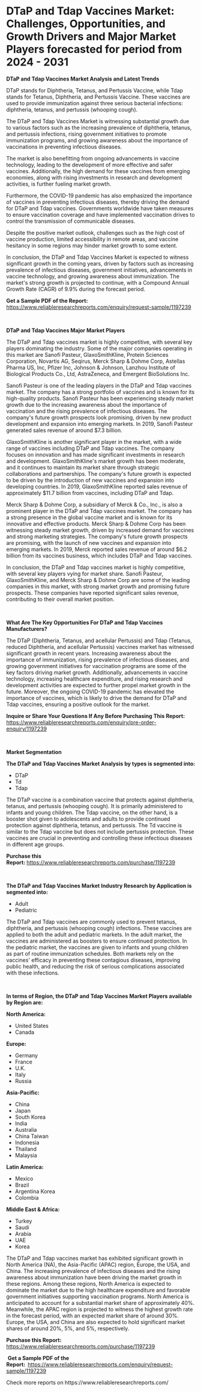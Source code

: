 <p><h1>DTaP and Tdap Vaccines Market: Challenges, Opportunities, and Growth Drivers and Major Market Players forecasted for period from 2024 - 2031</h1></p><p><strong>DTaP and Tdap Vaccines Market Analysis and Latest Trends</strong></p>
<p><p>DTaP stands for Diphtheria, Tetanus, and Pertussis Vaccine, while Tdap stands for Tetanus, Diphtheria, and Pertussis Vaccine. These vaccines are used to provide immunization against three serious bacterial infections: diphtheria, tetanus, and pertussis (whooping cough).</p><p>The DTaP and Tdap Vaccines Market is witnessing substantial growth due to various factors such as the increasing prevalence of diphtheria, tetanus, and pertussis infections, rising government initiatives to promote immunization programs, and growing awareness about the importance of vaccinations in preventing infectious diseases.</p><p>The market is also benefitting from ongoing advancements in vaccine technology, leading to the development of more effective and safer vaccines. Additionally, the high demand for these vaccines from emerging economies, along with rising investments in research and development activities, is further fueling market growth.</p><p>Furthermore, the COVID-19 pandemic has also emphasized the importance of vaccines in preventing infectious diseases, thereby driving the demand for DTaP and Tdap vaccines. Governments worldwide have taken measures to ensure vaccination coverage and have implemented vaccination drives to control the transmission of communicable diseases.</p><p>Despite the positive market outlook, challenges such as the high cost of vaccine production, limited accessibility in remote areas, and vaccine hesitancy in some regions may hinder market growth to some extent.</p><p>In conclusion, the DTaP and Tdap Vaccines Market is expected to witness significant growth in the coming years, driven by factors such as increasing prevalence of infectious diseases, government initiatives, advancements in vaccine technology, and growing awareness about immunization. The market's strong growth is projected to continue, with a Compound Annual Growth Rate (CAGR) of 9.9% during the forecast period.</p></p>
<p><strong>Get a Sample PDF of the Report:&nbsp;</strong> <a href="https://www.reliableresearchreports.com/enquiry/request-sample/1197239">https://www.reliableresearchreports.com/enquiry/request-sample/1197239</a></p>
<p>&nbsp;</p>
<p><strong>DTaP and Tdap Vaccines Major Market Players</strong></p>
<p><p>The DTaP and Tdap vaccines market is highly competitive, with several key players dominating the industry. Some of the major companies operating in this market are Sanofi Pasteur, GlaxoSmithKline, Protein Sciences Corporation, Novartis AG, Seqirus, Merck Sharp & Dohme Corp, Astellas Pharma US, Inc, Pfizer Inc, Johnson & Johnson, Lanzhou Institute of Biological Products Co., Ltd, AstraZeneca, and Emergent BioSolutions Inc.</p><p>Sanofi Pasteur is one of the leading players in the DTaP and Tdap vaccines market. The company has a strong portfolio of vaccines and is known for its high-quality products. Sanofi Pasteur has been experiencing steady market growth due to the increasing awareness about the importance of vaccination and the rising prevalence of infectious diseases. The company's future growth prospects look promising, driven by new product development and expansion into emerging markets. In 2019, Sanofi Pasteur generated sales revenue of around $7.3 billion.</p><p>GlaxoSmithKline is another significant player in the market, with a wide range of vaccines including DTaP and Tdap vaccines. The company focuses on innovation and has made significant investments in research and development. GlaxoSmithKline's market growth has been moderate, and it continues to maintain its market share through strategic collaborations and partnerships. The company's future growth is expected to be driven by the introduction of new vaccines and expansion into developing countries. In 2019, GlaxoSmithKline reported sales revenue of approximately $11.7 billion from vaccines, including DTaP and Tdap.</p><p>Merck Sharp & Dohme Corp, a subsidiary of Merck & Co., Inc., is also a prominent player in the DTaP and Tdap vaccines market. The company has a strong presence in the global vaccine market and is known for its innovative and effective products. Merck Sharp & Dohme Corp has been witnessing steady market growth, driven by increased demand for vaccines and strong marketing strategies. The company's future growth prospects are promising, with the launch of new vaccines and expansion into emerging markets. In 2019, Merck reported sales revenue of around $6.2 billion from its vaccines business, which includes DTaP and Tdap vaccines.</p><p>In conclusion, the DTaP and Tdap vaccines market is highly competitive, with several key players vying for market share. Sanofi Pasteur, GlaxoSmithKline, and Merck Sharp & Dohme Corp are some of the leading companies in this market, with strong market growth and promising future prospects. These companies have reported significant sales revenue, contributing to their overall market position.</p></p>
<p>&nbsp;</p>
<p><strong>What Are The Key Opportunities For DTaP and Tdap Vaccines Manufacturers?</strong></p>
<p><p>The DTaP (Diphtheria, Tetanus, and acellular Pertussis) and Tdap (Tetanus, reduced Diphtheria, and acellular Pertussis) vaccines market has witnessed significant growth in recent years. Increasing awareness about the importance of immunization, rising prevalence of infectious diseases, and growing government initiatives for vaccination programs are some of the key factors driving market growth. Additionally, advancements in vaccine technology, increasing healthcare expenditure, and rising research and development activities are expected to further propel market growth in the future. Moreover, the ongoing COVID-19 pandemic has elevated the importance of vaccines, which is likely to drive the demand for DTaP and Tdap vaccines, ensuring a positive outlook for the market.</p></p>
<p><strong>Inquire or Share Your Questions If Any Before Purchasing This Report:</strong> <a href="https://www.reliableresearchreports.com/enquiry/pre-order-enquiry/1197239">https://www.reliableresearchreports.com/enquiry/pre-order-enquiry/1197239</a></p>
<p>&nbsp;</p>
<p><strong>Market Segmentation</strong></p>
<p><strong>The DTaP and Tdap Vaccines Market Analysis by types is segmented into:</strong></p>
<p><ul><li>DTaP</li><li>Td</li><li>Tdap</li></ul></p>
<p><p>The DTaP vaccine is a combination vaccine that protects against diphtheria, tetanus, and pertussis (whooping cough). It is primarily administered to infants and young children. The Tdap vaccine, on the other hand, is a booster shot given to adolescents and adults to provide continued protection against diphtheria, tetanus, and pertussis. The Td vaccine is similar to the Tdap vaccine but does not include pertussis protection. These vaccines are crucial in preventing and controlling these infectious diseases in different age groups.</p></p>
<p><strong>Purchase this Report:&nbsp;</strong><a href="https://www.reliableresearchreports.com/purchase/1197239">https://www.reliableresearchreports.com/purchase/1197239</a></p>
<p>&nbsp;</p>
<p><strong>The DTaP and Tdap Vaccines Market Industry Research by Application is segmented into:</strong></p>
<p><ul><li>Adult</li><li>Pediatric</li></ul></p>
<p><p>The DTaP and Tdap vaccines are commonly used to prevent tetanus, diphtheria, and pertussis (whooping cough) infections. These vaccines are applied to both the adult and pediatric markets. In the adult market, the vaccines are administered as boosters to ensure continued protection. In the pediatric market, the vaccines are given to infants and young children as part of routine immunization schedules. Both markets rely on the vaccines' efficacy in preventing these contagious diseases, improving public health, and reducing the risk of serious complications associated with these infections.</p></p>
<p>&nbsp;</p>
<p><strong>In terms of Region, the DTaP and Tdap Vaccines Market Players available by Region are:</strong></p>
<p>
    <p> <strong> North America: </strong>
        <ul>
            <li>United States</li>
            <li>Canada</li>
        </ul>
        </p> 
    <p> <strong> Europe: </strong>
        <ul>
            <li>Germany</li>
            <li>France</li>
            <li>U.K.</li>
            <li>Italy</li>
            <li>Russia</li>
        </ul>
        </p> 
    <p> <strong> Asia-Pacific: </strong>
        <ul>
            <li>China</li>
            <li>Japan</li>
            <li>South Korea</li>
            <li>India</li>
            <li>Australia</li>
            <li>China Taiwan</li>
            <li>Indonesia</li>
            <li>Thailand</li>
            <li>Malaysia</li>
        </ul>
        </p> 
    <p> <strong> Latin America: </strong>
        <ul>
            <li>Mexico</li>
            <li>Brazil</li>
            <li>Argentina Korea</li>
            <li>Colombia</li>
        </ul>
        </p> 
    <p> <strong> Middle East & Africa: </strong>
        <ul>
            <li>Turkey</li>
            <li>Saudi</li>
            <li>Arabia</li>
            <li>UAE</li>
            <li>Korea</li>
        </ul>
    </p>
    </p>
<p><p>The DTaP and Tdap vaccines market has exhibited significant growth in North America (NA), the Asia-Pacific (APAC) region, Europe, the USA, and China. The increasing prevalence of infectious diseases and the rising awareness about immunization have been driving the market growth in these regions. Among these regions, North America is expected to dominate the market due to the high healthcare expenditure and favorable government initiatives supporting vaccination programs. North America is anticipated to account for a substantial market share of approximately 40%. Meanwhile, the APAC region is projected to witness the highest growth rate in the forecast period, with an expected market share of around 30%. Europe, the USA, and China are also expected to hold significant market shares of around 20%, 5%, and 5%, respectively.</p></p>
<p><strong>Purchase this Report: </strong><a href="https://www.reliableresearchreports.com/purchase/1197239">https://www.reliableresearchreports.com/purchase/1197239</a></p>
<p>&nbsp;<strong>Get a Sample PDF of the Report:&nbsp;&nbsp;</strong><a href="https://www.reliableresearchreports.com/enquiry/request-sample/1197239">https://www.reliableresearchreports.com/enquiry/request-sample/1197239</a></p>
<p><strong></strong></p>
<p>Check more reports on https://www.reliableresearchreports.com/</p>